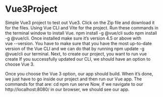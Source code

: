 # Vue3Project
Simple Vue3 project to test out Vue3. 
Click on the Zip file and download it for the files.
Using Vue CLI and Vite for the project. 
Run these commands in the terminal window to install Vue. 
npm install -g @vue/cli 
sudo npm install -g @vue/cli.
Once installed make sure it’s version 4.5 or above with  
vue --version. 
You have to make sure that you have the most up-to-date version of the Vue CLI and we can do that by running npm update -g @vue/cli our terminal.
Next, to create our project, you want to run vue create <PROJECT-NAME>
If you successfully updated our CLI, we should have an option to choose Vue 3.

Once you choose the Vue 3 option, our app should build. When it’s done, we just have to go inside our project and then run our Vue app. The commands for that are:
cd <PROJECT-NAME>
npm run serve
Now, if we navigate to our http://localhost:8080/ in our browser, we should see our app.
